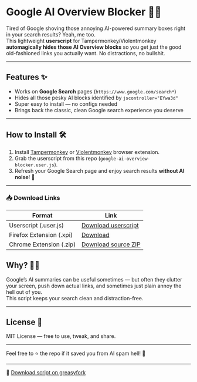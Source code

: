 # Google AI Overview Blocker 🚫🤖

Tired of Google shoving those annoying AI-powered summary boxes right in your search results? Yeah, me too.  
This lightweight **userscript** for Tampermonkey/Violentmonkey **automagically hides those AI Overview blocks** so you get just the good old-fashioned links you actually want. No distractions, no bullshit.

---

## Features ✨

- Works on **Google Search** pages (`https://www.google.com/search*`)  
- Hides all those pesky AI blocks identified by `jscontroller="EYwa3d"`  
- Super easy to install — no configs needed  
- Brings back the classic, clean Google search experience you deserve  

---

## How to Install 🛠️

1. Install [Tampermonkey](https://www.tampermonkey.net/) or [Violentmonkey](https://violentmonkey.github.io/) browser extension.  
2. Grab the userscript from this repo (`google-ai-overview-blocker.user.js`).  
3. Refresh your Google Search page and enjoy search results **without AI noise**! 🎉  

---
### 📥 Download Links

| Format                   | Link                                                                                                  |
|--------------------------|-------------------------------------------------------------------------------------------------------|
| Userscript (.user.js)    | [Download userscript](https://greasyfork.org/scripts/540601-google-ai-overview-blocker/code/Google%20AI%20Overview%20Blocker.user.js) |
| Firefox Extension (.xpi) | [Download](https://addons.mozilla.org/ru/firefox/addon/google-ai-overview-blocker/)               |
| Chrome Extension (.zip)    | [Download source ZIP](https://download1321.mediafire.com/6j84pelmzkcg21sYPUIrIZz-sjIEwE5203F_oyJCv5aSgagVknLIpQGvBayLGyKKg-iwz-t2y1VJvYYCK2ulCA1gGcUYp0vMzNWyQJXcBxyPYdF4YGEHpffInWqJNEFWD1K8WxHiXkG1HzBNu4g5tJYQ0HAQJ2WeZx3t5iHB2c7oRKBU/pk1emcpyljx74gh/google-ai-blocker.zip)       |


## Why? 🤷‍♂️

Google’s AI summaries can be useful sometimes — but often they clutter your screen, push down actual links, and sometimes just plain annoy the hell out of you.  
This script keeps your search clean and distraction-free.

---

## License 📝

MIT License — free to use, tweak, and share.

---

Feel free to ⭐ the repo if it saved you from AI spam hell! 🚀

---

🍴 [Download script on greasyfork](https://greasyfork.org/ru/scripts/540601-google-ai-overview-blocker)
